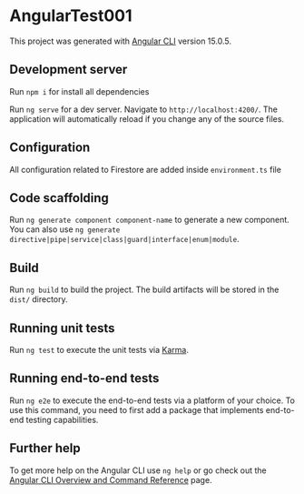 # AngularTest001

This project was generated with [Angular CLI](https://github.com/angular/angular-cli) version 15.0.5.

## Development server

Run `npm i` for install all dependencies

Run `ng serve` for a dev server. Navigate to `http://localhost:4200/`. The application will automatically reload if you change any of the source files.

## Configuration

All configuration related to Firestore are added inside `environment.ts` file
## Code scaffolding

Run `ng generate component component-name` to generate a new component. You can also use `ng generate directive|pipe|service|class|guard|interface|enum|module`.

## Build

Run `ng build` to build the project. The build artifacts will be stored in the `dist/` directory.

## Running unit tests

Run `ng test` to execute the unit tests via [Karma](https://karma-runner.github.io).

## Running end-to-end tests

Run `ng e2e` to execute the end-to-end tests via a platform of your choice. To use this command, you need to first add a package that implements end-to-end testing capabilities.

## Further help

To get more help on the Angular CLI use `ng help` or go check out the [Angular CLI Overview and Command Reference](https://angular.io/cli) page.

